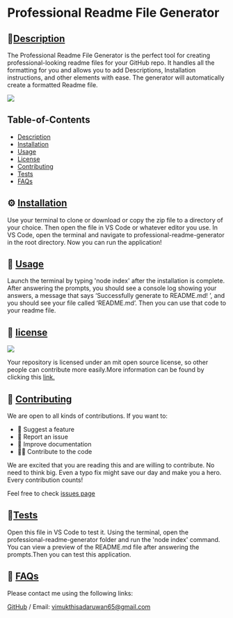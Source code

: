 # Professional Readme File Generator
        
## 🌟[Description](#table-of-contents)
The Professional Readme File Generator is the perfect tool for creating professional-looking readme files for your GitHub repo. It handles all the formatting for you and allows you to add Descriptions, Installation instructions, and other elements with ease. The generator will automatically create a formatted Readme file.

<img src="https://img.shields.io/badge/license-MIT-yellow"/>

## Table-of-Contents
* [Description](#description)
* [Installation](#installation)
* [Usage](#usage)
* [License](#license)
* [Contributing](#contributing)
* [Tests](#tests)
* [FAQs](#faqs)
     
## ⚙️ [Installation](#table-of-contents)
Use your terminal to clone or download or copy the zip file to a directory of your choice. Then open the file in VS Code or whatever editor you use. In VS Code, open the terminal and navigate to professional-readme-generator in the root directory. Now you can run the application!
     
## 💯 [Usage](#table-of-contents)
Launch the terminal by typing 'node index' after the installation is complete. After answering the prompts, you should see a console log showing your answers, a message that says ‘Successfully generate to README.md! ’, and you should see your file called ‘README.md’. Then you can use that code to your readme file.
         
## 📑 [license](#table-of-contents)
<img src="https://img.shields.io/badge/license-MIT-yellow"/>

Your repository is licensed under an mit open source license, so other people can contribute more easily.More information can be found by clicking this [link.](https://choosealicense.com/licenses/mit)

## 🤝 [Contributing](#table-of-contents)
We are open to all kinds of contributions. If you want to:
* 🤔 Suggest a feature
* 🐛 Report an issue
* 📖 Improve documentation
* 👨‍💻 Contribute to the code

We are excited that you are reading this and are willing to contribute. No need to think big. Even a typo fix might save our day and make you a hero. Every contribution counts!
     
Feel free to check [issues page](https://github.com/VimukthiGunasekara/professional-readme-generator/issues) 
     
## 🚀[Tests](#table-of-contents)
Open this file in VS Code to test it. Using the terminal, open the professional-readme-generator folder and run the 'node index' command. You can view a preview of the README.md file after answering the prompts.Then you can test this application.
     
## 🤔 [FAQs](#table-of-contents)
Please contact me using the following links:

[GitHub](https://github.com/VimukthiGunasekara) / Email: vimukthisadaruwan65@gmail.com